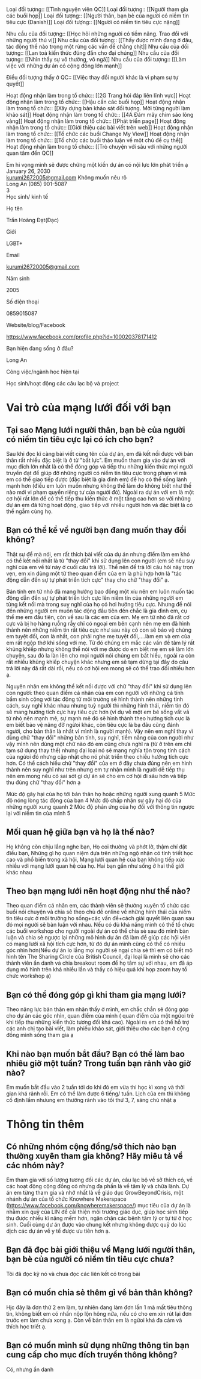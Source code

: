 Loại đối tượng:: [[Tình nguyện viên QC]]
Loại đối tượng:: [[Người tham gia các buổi họp]]
Loại đối tượng:: [[Người thân, bạn bè của người có niềm tin tiêu cực (Danish)]]
Loại đối tượng:: [[Người có niềm tin tiêu cực nặng]]

Nhu cầu của đối tượng:: [[Học hỏi những người có tiềm năng. Trao đổi với những người thú vị]]
Nhu cầu của đối tượng:: [[Thấy được mình đang ở đâu, tác động thế nào trong một rừng các vấn đề chằng chịt]]
Nhu cầu của đối tượng:: [[Lan toả kiến thức đúng đắn cho đại chúng]]
Nhu cầu của đối tượng:: [[Nhìn thấy sự vô thường, vô ngã]]
Nhu cầu của đối tượng:: [[Làm việc với những dự án có cộng đồng lớn mạnh]]

Điều đối tượng thấy ở QC:: [[Việc thay đổi người khác là vi phạm sự tự quyết]]

Hoạt động nhận làm trong tổ chức:: [[2G Trang hỏi đáp liên lĩnh vực]]
Hoạt động nhận làm trong tổ chức:: [[Hậu cần các buổi họp]]
Hoạt động nhận làm trong tổ chức:: [[Xây dựng bản khảo sát đối tượng. Mời từng người làm khảo sát]]
Hoạt động nhận làm trong tổ chức:: [[4A Đám mây chim sáo lông vàng]]
Hoạt động nhận làm trong tổ chức:: [[Phát triển page]]
Hoạt động nhận làm trong tổ chức:: [[Giới thiệu các bài viết trên web]]
Hoạt động nhận làm trong tổ chức:: [[Tổ chức các buổi Change My View]]
Hoạt động nhận làm trong tổ chức:: [[Tổ chức các buổi thảo luận về một chủ đề cụ thể]]
Hoạt động nhận làm trong tổ chức:: [[Trò chuyện với sâu với những người quan tâm đến QC]]



Em hi vọng mình sẽ được chứng một kiến dự án có nội lực lớn phát triển ạ 	
January 26, 2030	
kurumi2672005@gmail.com	
Không muốn nêu rõ	
Long An	
(085) 901-5087	
3	
Học sinh/ kinh tế


Họ tên

Trần Hoàng Đạt(Đạc)

Giới

LGBT+

Email

kurumi26720005@gmail.com

Năm sinh

2005

Số điện thoại

0859015087

Website/blog/Facebook

https://www.facebook.com/profile.php?id=100020378171412

Bạn hiện đang sống ở đâu?

Long An

Công việc/ngành học hiện tại

Học sinh/hoạt động các câu lạc bộ và project

# Vai trò của mạng lưới đối với bạn

## Tại sao  Mạng lưới người thân, bạn bè của người có niềm tin tiêu cực  lại có ích cho bạn?
Sau khi đọc kĩ càng bài viết cùng tên của dự án, em đã kết nối được với bản thân rất nhiều đặc biệt là ở từ "bất lực". Em muốn tham gia vào dự án với mục đích lớn nhất là có thể đóng góp và tiếp thu những kiến thức mọi người truyền đạt để giúp đỡ những người có niềm tin tiêu cực trong phạm vi mà em có thể giao tiếp được (đặc biệt là gia đình em) để họ có thể sống lành mạnh hơn (điều em luôn muốn nhưng không thể làm do không biết như thế nào mới vi phạm quyền riêng tư của người đó). Ngoài ra dự án với em là một cơ hội rất lớn để có thể tiếp thu kiến thức ở một tầng cao hơn so với những dự án em đã từng hoạt động, giao tiếp với nhiều người hơn và đặc biệt là có thể ngẫm cùng họ.

## Bạn có thể kể về người bạn đang muốn thay đổi không?
Thật sự để mà nói, em rất thích bài viết của dự án nhưng điểm làm em khó có thể kết nối nhất là từ "thay đổi" khi sử dụng lên con người (em sẽ nêu suy nghĩ của em về từ này ở cuối câu trả lời). Thể nên để trả lời câu hỏi này trọn vẹn, em xin dùng một từ theo quan điểm của em là phù hợp hơn là "tác động dẫn đến sự tự phát triển tích cực" thay cho chữ "thay đổi" ạ.  

Bản tính em từ nhỏ đã mang hướng bao đồng một xíu nên em luôn muốn tác động dẫn đến sự tự phát triển tích cực lên niềm tin của những người em từng kết nối mà trong suy nghĩ của họ có hơi hướng tiêu cực. Nhưng để nói đến những người em muốn tác động đầu tiên đến chắc là gia đình em, cụ thể mẹ em đầu tiên, còn về sau là các em của em. Mẹ em từ nhỏ đã rất cơ cực và bị họ hàng ruỗng rẫy chỉ có ngoại em bên cạnh nên mẹ em đã hình thành nên những niềm tin rất tiêu cực như sau này có con sẽ bảo vệ chúng em tuyệt đối, con là nhất, con phải nghe mẹ tuyệt đối,....làm em và em của em rất ngộp thở khi sống với mẹ. Từ đó chúng em mắc các vấn đề tâm lý rất khủng khiếp nhưng không thể nói với mẹ được do em biết mẹ em sẽ làm lớn chuyện, sau đó la làn lên cho mọi người nói chúng em bất hiếu, ngoài ra còn rất nhiều khủng khiếp chuyện khác nhưng em sẽ tạm dừng tại đây do câu trả lời này đã rất dài rồi, nếu có cơ hội em mong sẽ có thể trao đổi nhiều hơn ạ.  

Nguyên nhân em không thể kết nối được với chữ "thay đổi" khi sử dụng lên con người: theo quan điểm cá nhân của em con người với những cá tính bẩm sinh cộng với tác động từ môi trường sẽ hình thành nên những tính cách, suy nghĩ khác nhau nhưng tuỳ người thì những hình thái, niềm tin đó sẽ mang hướng tích cực hay tiêu cực hơn (ví dụ về một em bé sống vất vả từ nhỏ nên mạnh mẽ, sự mạnh mẽ đó sẽ hình thành theo hướng tích cực là em biết bảo vệ nâng đỡ ngừoi khác, còn tiêu cực là bạ đâu cũng đánh người, cho bản thân là nhất vì mình là người mạnh). Vậy nên em nghĩ thay vì dùng chữ "thay đổi" những bản tính, suy nghĩ, tiềm năng của con người như vậy mình nên dùng một chữ nào đó em cũng chưa nghĩ ra (từ ở trên em chỉ tạm sử dụng thay thế) nhưng đại loại nó sẽ mang nghĩa tôn trọng tính cách của ngừoi đó nhưng cập nhật cho nó phát triển theo chiều hướng tích cực hơn. Có thể cách hiểu chữ "thay đổi" của em ở đây chưa đúng nên em hình thành nên suy nghĩ như trên nhưng em tự nhận mình là người dễ tiếp thu nên em mong nếu có sai sót gì dự án sẽ cho em cơ hội đi sâu hơn và tiếp thu đúng chữ "thay đổi" hơn ạ

Mức độ gây hại của họ tới bản thân họ hoặc những người xung quanh
5
Mức độ nóng lòng tác động của bạn
4
Mức độ chấp nhận sự gây hại đó của những người xung quanh
2
Mức độ phản ứng của họ đối với thông tin ngược lại với niềm tin của mình
5

## Mối quan hệ giữa bạn và họ là thế nào?
Họ không còn chịu lắng nghe bạn, Họ coi thường và phớt lờ, thậm chí đặt điều bạn, Những gì họ quan niệm dựa trên những ngộ nhận có tính triết học cao và phổ biến trong xã hội, Mạng lưới quan hệ của bạn không tiếp xúc nhiều với mạng lưới quan hệ của họ. Hai bạn gần như sống ở hai thế giới khác nhau

## Theo bạn mạng lưới nên hoạt động như thế nào?
Theo quan điểm cá nhân em, các thành viên sẽ thường xuyên tổ chức các buổi nói chuyện và chia sẻ theo chủ đề online về những hình thái của niềm tin tiêu cực ở môi trường họ sống+các vấn đề+cách giải quyết liên quan sau đó mọi người sẽ bàn luận với nhau. Nếu có đủ khả năng mình có thể tổ chức các buổi workshop cho người ngoài dự án có thể chia sẻ sau đó mình bàn luận và chia sẻ ngược lại những mô hình dự án đã làm để giúp các hội viên có mạng lưới xã hội tích cực hơn, từ đó dự án mình cũng có thể có nhiều góc nhìn hơn(Nếu dự án lo lắng mọi người sẽ ngại chia sẻ thì em có biết mô hình tên The Sharing Circle của British Council, đại loại là mình sẽ cho các thành viên ẩn danh và chia breakout room để họ tâm sự với nhau, em đã áp dụng mô hình trên khá nhiều lần và thấy có hiệu quả khi họp zoom hay tổ chức workshop ạ)

## Bạn có thể đóng góp gì khi tham gia mạng lưới?
Theo năng lực bản thân em nhận thấy ở mình, em chắc chắn sẽ đóng góp cho dự án các góc nhìn, quan điểm của mình ( quan điểm của một ngừoi trẻ khi tiếp thu những kiến thức tương đối khá cao). Ngoài ra em có thể hỗ trợ các anh chị tạo bài viết, làm phiếu khảo sát, giới thiệu cho các bạn ở cộng đồng mình sống tham gia ạ

## Khi nào bạn muốn bắt đầu? Bạn có thể làm bao nhiêu giờ một tuần? Trong tuần bạn rảnh vào giờ nào?
Em muốn bắt đầu vào 2 tuần tới do khi đó em vừa thi học kì xong và thời gian khá rảnh rỗi. Em có thể làm được 6 tiếng/ tuần. Lịch của em thì không cố định lắm nhưung em thường rảnh vào tối thứ 3, 7, sáng chủ nhật ạ

# Thông tin thêm
## Có những nhóm cộng đồng/sở thích nào bạn thường xuyên tham gia không? Hãy miêu tả về các nhóm này?
Em tham gia với số lượng tương đối các dự án, câu lạc bộ về sở thích có, về các hoạt động cộng đồng có nhưng đa phần là về tâm lý và chữa lành. Dự án em từng tham gia và nhớ nhất là về giáo dục GrowBeyondCrisis, một nhánh dự án của tổ chức Knowhere Makerspace (https://www.facebook.com/knowheremakerspace/) mục tiêu của dự án là nhằm xin quỹ của LIN để cải thiện môi trường giáo dục, giúp học sinh tiếp thu được nhiều kĩ năng mềm hơn, ngăn chặn các bệnh tâm lý or tự tử ở học sinh. Cuối cùng dư án được vào chung kết nhưng không được quỹ do lúc dịch các dự án về y tế được ưu tiên hơn ạ.

## Bạn đã đọc bài giới thiệu về  Mạng lưới người thân, bạn bè của người có niềm tin tiêu cực  chưa?

Tôi đã đọc kỹ nó và chưa đọc các liên kết có trong bài

## Bạn có muốn chia sẻ thêm gì về bản thân không?
Hjc đây là đơn thứ 2 em làm, tự nhiên đang làm đơn lần 1 mà mất tiêu thông tin, không biết em có nhấn nộp lộn hông nữa, nếu có cho em xin rút lại đơn trước em làm chưa xong ạ. Còn về bản thân em là ngừoi khá đa cảm và thích học triết ạ.

## Bạn có muốn mình sử dụng những thông tin bạn cung cấp cho mục đích truyền thông không?
Có, nhưng ẩn danh

